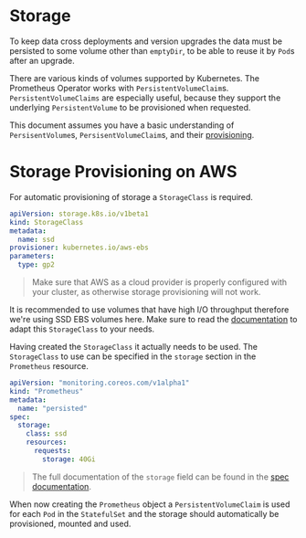 # Storage

To keep data cross deployments and version upgrades the data must be persisted
to some volume other than `emptyDir`, to be able to reuse it by `Pod`s after an
upgrade.

There are various kinds of volumes supported by Kubernetes. The Prometheus
Operator works with `PersistentVolumeClaim`s. `PersistentVolumeClaims` are
especially useful, because they support the underlying `PersistentVolume` to be
provisioned when requested.

This document assumes you have a basic understanding of `PersisentVolume`s,
`PersisentVolumeClaim`s, and their
[provisioning](https://kubernetes.io/docs/user-guide/persistent-volumes/#provisioning).

# Storage Provisioning on AWS

For automatic provisioning of storage a `StorageClass` is required.

```yaml
apiVersion: storage.k8s.io/v1beta1
kind: StorageClass
metadata:
  name: ssd
provisioner: kubernetes.io/aws-ebs
parameters:
  type: gp2
```

> Make sure that AWS as a cloud provider is properly configured with your
> cluster, as otherwise storage provisioning will not work.

It is recommended to use volumes that have high I/O throughput therefore we're
using SSD EBS volumes here. Make sure to read the
[documentation](https://kubernetes.io/docs/user-guide/persistent-volumes/#aws)
to adapt this `StorageClass` to your needs.

Having created the `StorageClass` it actually needs to be used. The
`StorageClass` to use can be specified in the `storage` section in the
`Prometheus` resource.

```yaml
apiVersion: "monitoring.coreos.com/v1alpha1"
kind: "Prometheus"
metadata:
  name: "persisted"
spec:
  storage:
    class: ssd
    resources:
      requests:
        storage: 40Gi
```

> The full documentation of the `storage` field can be found in the [spec
> documentation](prometheus.md#storagespec).

When now creating the `Prometheus` object a `PersistentVolumeClaim` is used for
each `Pod` in the `StatefulSet` and the storage should automatically be
provisioned, mounted and used.

